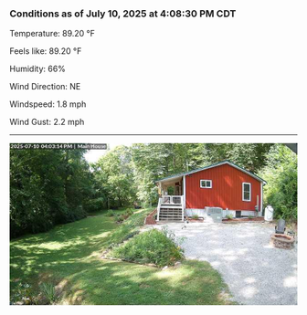 ### Conditions as of July 10, 2025 at 4:08:30 PM CDT 

Temperature: 89.20 &deg;F

Feels like: 89.20 &deg;F

Humidity: 66%

Wind Direction: NE

Windspeed: 1.8 mph

Wind Gust: 2.2 mph

---

<img src="./images/latest.jpeg"/>

